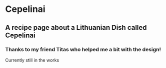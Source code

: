 # Cepelinai
## A recipe page about a Lithuanian Dish called Cepelinai
### Thanks to my friend Titas who helped me a bit with the design!

Currently still in the works
